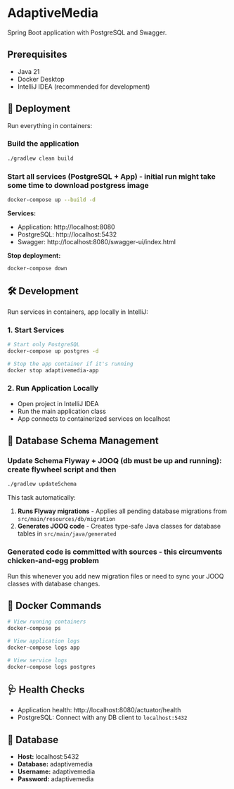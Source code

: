 # AdaptiveMedia

Spring Boot application with PostgreSQL and Swagger.

## Prerequisites

- Java 21
- Docker Desktop
- IntelliJ IDEA (recommended for development)

## 🚀 Deployment

Run everything in containers:

### Build the application
```bash
./gradlew clean build
```

### Start all services (PostgreSQL + App) - initial run might take some time to download postgress image
```bash
docker-compose up --build -d
```


**Services:**
- Application: http://localhost:8080
- PostgreSQL: http://localhost:5432
- Swagger: http://localhost:8080/swagger-ui/index.html

**Stop deployment:**
```bash
docker-compose down
```

## 🛠️ Development

Run services in containers, app locally in IntelliJ:

### 1. Start Services
```bash
# Start only PostgreSQL
docker-compose up postgres -d
```

```bash
# Stop the app container if it's running
docker stop adaptivemedia-app
```

### 2. Run Application Locally
- Open project in IntelliJ IDEA
- Run the main application class
- App connects to containerized services on localhost

## 🔄 Database Schema Management

### Update Schema Flyway + JOOQ (db must be up and running): create flywheel script and then 
```bash
./gradlew updateSchema
```

This task automatically:
1. **Runs Flyway migrations** - Applies all pending database migrations from `src/main/resources/db/migration`
2. **Generates JOOQ code** - Creates type-safe Java classes for database tables in `src/main/java/generated`

### Generated code is committed with sources - this circumvents chicken-and-egg problem

Run this whenever you add new migration files or need to sync your JOOQ classes with database changes.

## 🐳 Docker Commands

```bash
# View running containers
docker-compose ps
```
```bash
# View application logs
docker-compose logs app
```
```bash
# View service logs
docker-compose logs postgres
```

## 🩺 Health Checks

- Application health: http://localhost:8080/actuator/health
- PostgreSQL: Connect with any DB client to `localhost:5432`

## 📝 Database

- **Host:** localhost:5432
- **Database:** adaptivemedia
- **Username:** adaptivemedia
- **Password:** adaptivemedia